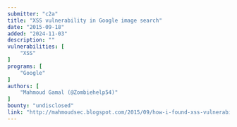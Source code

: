 ```yaml
---
submitter: "c2a"
title: "XSS vulnerability in Google image search"
date: "2015-09-18"
added: "2024-11-03"
description: ""
vulnerabilities: [
    "XSS"
]
programs: [
    "Google"
]
authors: [
    "Mahmoud Gamal (@Zombiehelp54)"
]
bounty: "undisclosed"
link: "http://mahmoudsec.blogspot.com/2015/09/how-i-found-xss-vulnerability-in-google.html"
---
```




